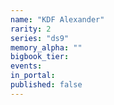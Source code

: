 ```yaml
---
name: "KDF Alexander"
rarity: 2
series: "ds9"
memory_alpha: ""
bigbook_tier:
events:
in_portal:
published: false
---
```


